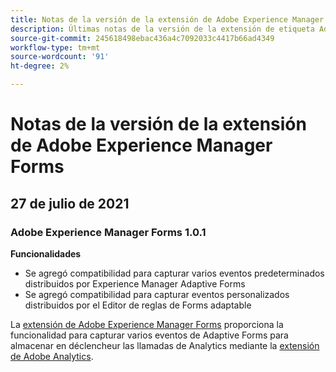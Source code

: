 ```yaml
---
title: Notas de la versión de la extensión de Adobe Experience Manager Forms
description: Últimas notas de la versión de la extensión de etiqueta Adobe Experience Manager Forms en Adobe Experience Platform.
source-git-commit: 245618498ebac436a4c7092033c4417b66ad4349
workflow-type: tm+mt
source-wordcount: '91'
ht-degree: 2%

---
```



# Notas de la versión de la extensión de Adobe Experience Manager Forms

## 27 de julio de 2021

### Adobe Experience Manager Forms 1.0.1

**Funcionalidades**

* Se agregó compatibilidad para capturar varios eventos predeterminados distribuidos por Experience Manager Adaptive Forms
* Se agregó compatibilidad para capturar eventos personalizados distribuidos por el Editor de reglas de Forms adaptable

La [extensión de Adobe Experience Manager Forms](./overview.md) proporciona la funcionalidad para capturar varios eventos de Adaptive Forms para almacenar en déclencheur las llamadas de Analytics mediante la [extensión de Adobe Analytics](../analytics/overview.md).